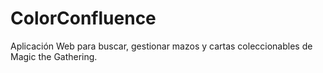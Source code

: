 # ColorConfluence
Aplicación Web para buscar, gestionar mazos y cartas coleccionables de Magic the Gathering.
